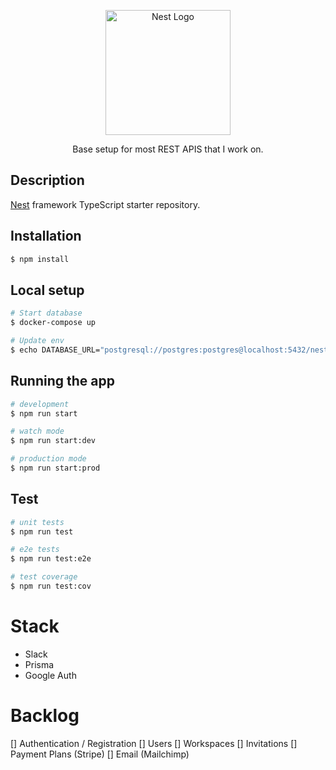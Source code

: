 <p align="center">
  <a href="http://nestjs.com/" target="blank"><img src="https://nestjs.com/img/logo-small.svg" width="200" alt="Nest Logo" /></a>
</p>

[circleci-image]: https://img.shields.io/circleci/build/github/nestjs/nest/master?token=abc123def456
[circleci-url]: https://circleci.com/gh/nestjs/nest

  <p align="center">Base setup for most REST APIS that I work on.</p>
  
## Description

[Nest](https://github.com/nestjs/nest) framework TypeScript starter repository.

## Installation

```bash
$ npm install
```

## Local setup

```bash
# Start database
$ docker-compose up

# Update env
$ echo DATABASE_URL="postgresql://postgres:postgres@localhost:5432/nestjs?schema=public" > .env.local
```

## Running the app

```bash
# development
$ npm run start

# watch mode
$ npm run start:dev

# production mode
$ npm run start:prod
```

## Test

```bash
# unit tests
$ npm run test

# e2e tests
$ npm run test:e2e

# test coverage
$ npm run test:cov
```

# Stack

- Slack
- Prisma
- Google Auth


# Backlog

[] Authentication / Registration
[] Users
[] Workspaces 
[] Invitations 
[] Payment Plans (Stripe)
[] Email (Mailchimp)


